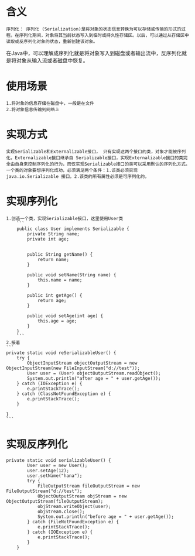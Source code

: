 # 含义
    序列化： 序列化 (Serialization)是将对象的状态信息转换为可以存储或传输的形式的过程。在序列化期间，对象将其当前状态写入到临时或持久性存储区。以后，可以通过从存储区中读取或反序列化对象的状态，重新创建该对象。
在Java中，可以理解成序列化就是将对象写入到磁盘或者输出流中，反序列化就是将对象从输入流或者磁盘中恢复。
# 使用场景
    1.将对象的信息存储在磁盘中，一般是在文件
    2.将对象信息传输到网络上
# 实现方式
    实现Serializable和Externalizable接口， 只有实现这两个接口的类，对象才能被序列化。Externalizable接口继承自 Serializable接口，实现Externalizable接口的类完全由自身来控制序列化的行为，而仅实现Serializable接口的类可以采用默认的序列化方式。
    一个类的对象要想序列化成功，必须满足两个条件：1.该类必须实现 java.io.Serializable 接口。2.该类的所有属性必须是可序列化的。
# 实现序列化
    1.创造一个类，实现Serializable接口，这里使用User类
        ```
        public class User implements Serializable {
            private String name;
            private int age;


            public String getName() {
                return name;
            }

            public void setName(String name) {
                this.name = name;
            }

            public int getAge() {
                return age;
            }

            public void setAge(int age) {
                this.age = age;
            }
        }
        ```
    2.接着
    ```
    private static void reSerializableUser() {
        try {
            ObjectInputStream objectOutputStream = new ObjectInputStream(new FileInputStream("d://test"));
            User user = (User) objectOutputStream.readObject();
            System.out.println("after age = " + user.getAge());
        } catch (IOException e) {
            e.printStackTrace();
        } catch (ClassNotFoundException e) {
            e.printStackTrace();
        }

    }
    ```
# 实现反序列化
```
private static void serializableUser() {
        User user = new User();
        user.setAge(12);
        user.setName("hana");
        try {
            FileOutputStream fileOutputStream = new FileOutputStream("d://test");
            ObjectOutputStream objStream = new ObjectOutputStream(fileOutputStream);
            objStream.writeObject(user);
            objStream.close();
            System.out.println("before age = " + user.getAge());
        } catch (FileNotFoundException e) {
            e.printStackTrace();
        } catch (IOException e) {
            e.printStackTrace();
        }
    }
```